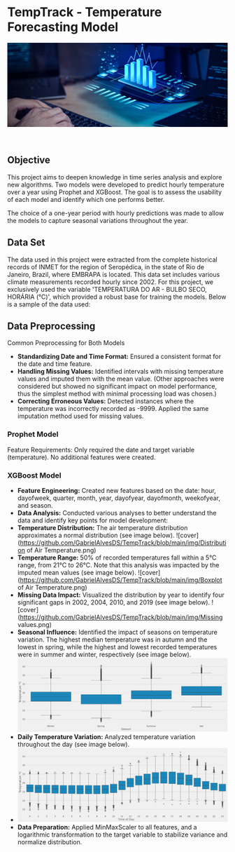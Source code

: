 # TempTrack - Temperature Forecasting Model

![cover](https://github.com/GabrielAlvesDS/CarPrice_Pro/blob/main/images/carprice%20pro_cut.jpg)

<br>

## Objective
This project aims to deepen knowledge in time series analysis and explore new algorithms. Two models were developed to predict hourly temperature over a year using Prophet and XGBoost. The goal is to assess the usability of each model and identify which one performs better.

The choice of a one-year period with hourly predictions was made to allow the models to capture seasonal variations throughout the year.


## Data Set
The data used in this project were extracted from the complete historical records of INMET for the region of Seropédica, in the state of Rio de Janeiro, Brazil, where EMBRAPA is located. This data set includes various climate measurements recorded hourly since 2002. For this project, we exclusively used the variable 'TEMPERATURA DO AR - BULBO SECO, HORÁRIA (°C)', which provided a robust base for training the models. Below is a sample of the data used:

## Data Preprocessing
Common Preprocessing for Both Models
- **Standardizing Date and Time Format:** Ensured a consistent format for the date and time feature.
- **Handling Missing Values:** Identified intervals with missing temperature values and imputed them with the mean value. (Other approaches were considered but showed no significant impact on model performance, thus the simplest method with minimal processing load was chosen.)
- **Correcting Erroneous Values:** Detected instances where the temperature was incorrectly recorded as -9999. Applied the same imputation method used for missing values.

### Prophet Model
Feature Requirements:
Only required the date and target variable (temperature). No additional features were created.
### XGBoost Model
- **Feature Engineering:** Created new features based on the date: hour, dayofweek, quarter, month, year, dayofyear, dayofmonth, weekofyear, and season.
- **Data Analysis:** Conducted various analyses to better understand the data and identify key points for model development:
- **Temperature Distribution:** The air temperature distribution approximates a normal distribution (see image below).
  ![cover](https://github.com/GabrielAlvesDS/TempTrack/blob/main/img/Distribution of Air Temperature.png)
- **Temperature Range:** 50% of recorded temperatures fall within a 5°C range, from 21°C to 26°C. Note that this analysis was impacted by the imputed mean values (see image below).
 ![cover](https://github.com/GabrielAlvesDS/TempTrack/blob/main/img/Boxplot of Air Temperature.png)
- **Missing Data Impact:** Visualized the distribution by year to identify four significant gaps in 2002, 2004, 2010, and 2019 (see image below).
 ![cover](https://github.com/GabrielAlvesDS/TempTrack/blob/main/img/Missing values.png)
- **Seasonal Influence:** Identified the impact of seasons on temperature variation. The highest median temperature was in autumn and the lowest in spring, while the highest and lowest recorded temperatures were in summer and winter, respectively (see image below).
 ![cover](https://github.com/GabrielAlvesDS/TempTrack/blob/main/img/Season.png)
- **Daily Temperature Variation:** Analyzed temperature variation throughout the day (see image below).
- ![cover](https://github.com/GabrielAlvesDS/TempTrack/blob/main/img/Hour.png)
- **Data Preparation:** Applied MinMaxScaler to all features, and a logarithmic transformation to the target variable to stabilize variance and normalize distribution.
